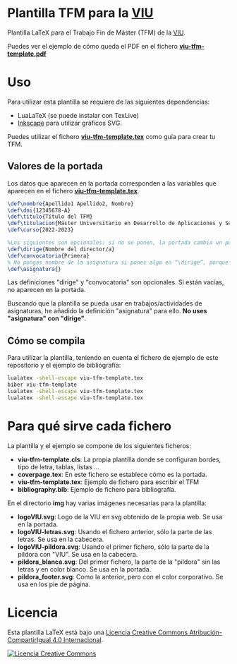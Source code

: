 # Plantilla TFM para la [VIU](https://www.universidadviu.com/es/)
Plantilla LaTeX para el Trabajo Fin de Máster (TFM) de la [VIU](https://www.universidadviu.com/es/).

Puedes ver el ejemplo de cómo queda el PDF en el fichero **[viu-tfm-template.pdf](viu-tfm-template.pdf)**

# Uso
Para utilizar esta plantilla se requiere de las siguientes dependencias:
* LuaLaTeX (se puede instalar con TexLive)
* [Inkscape](https://inkscape.org/) para utilizar gráficos SVG.

Puedes utilizar el fichero **[viu-tfm-template.tex](viu-tfm-template.tex)** como guía para crear tu TFM.

## Valores de la portada
Los datos que aparecen en la portada corresponden a las variables que aparecen en el fichero **[viu-tfm-template.tex](viu-tfm-template.tex)**.

```latex
\def\nombre{Apellido1 Apellido2, Nombre}
\def\dni{12345678-A}
\def\titulo{Título del TFM}
\def\titulacion{Máster Universitario en Desarrollo de Aplicaciones y Servicios Web}
\def\curso{2022-2023}

%Los siguientes son opcionales: si no se ponen, la portada cambia un poco. Ideal para escribir artículos/trabajos cortos
\def\dirige{Nombre del director/a}
\def\convocatoria{Primera}
% No pongas nombre de la asignatura si pones algo en “\dirige”, porque no tiene sentido. Esta definición sólo si es para un artículo/trabajo/actividad.
\def\asignatura{}
```

Las definiciones "dirige" y "convocatoria" son opcionales. Si están vacías, no aparecen en la portada.

Buscando que la plantilla se pueda usar en trabajos/actividades de asignaturas, he añadido la definición "asignatura" para ello. **No uses "asignatura" con "dirige"**.


## Cómo se compila
Para utilizar la plantilla, teniendo en cuenta el fichero de ejemplo de este repositorio y el ejemplo de bibliografía:

```bash
lualatex -shell-escape viu-tfm-template.tex
biber viu-tfm-template
lualatex -shell-escape viu-tfm-template.tex
lualatex -shell-escape viu-tfm-template.tex
```

# Para qué sirve cada fichero
La plantilla y el ejemplo se compone de los siguientes ficheros:
* **viu-tfm-template.cls**: La propia plantilla donde se configuran bordes, tipo de letra, tablas, listas ...
* **coverpage.tex**: En este fichero se establece cómo es la portada.
* **viu-tfm-template.tex**: Ejemplo de fichero para escribir el TFM
* **bibliography.bib**: Ejemplo de fichero para bibliografía.

En el directorio **img** hay varias imágenes necesarias para la plantilla:
* **logoVIU.svg**: Logo de la VIU en svg obtenido de la propia web. Se usa en la portada.
* **logoVIU-letras.svg**: Usando el fichero anterior, sólo la parte de las letras. Se usa en la cabecera.
* **logoVIU-pildora.svg**: Usando el primer fichero, sólo la parte de la pildora con "VIU". Se usa en la cabecera.
* **pildora_blanca.svg**: Del primer fichero, la parte de la "pildora" sin las letras y en color blanco. Se usa en la portada.
* **pildora_footer.svg**: Como la anterior, pero con el color corporativo. Se usa en los pie de página.

# Licencia
Esta plantilla LaTeX está bajo una <a rel="license" href="http://creativecommons.org/licenses/by-sa/4.0/">Licencia Creative Commons Atribución-CompartirIgual 4.0 Internacional</a>. 

<a rel="license" href="http://creativecommons.org/licenses/by-sa/4.0/"><img alt="Licencia Creative Commons" style="border-width:0" src="https://i.creativecommons.org/l/by-sa/4.0/88x31.png" /></a><br />
